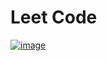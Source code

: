 # Leet Code
[![image](https://st3.depositphotos.com/3591429/12857/i/450/depositphotos_128577542-stock-photo-creative-graphic-banner.jpg)](https://leetcode.com/MohamedMoka1/) 
